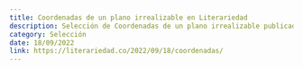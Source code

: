 ```yaml
---
title: Coordenadas de un plano irrealizable en Literariedad
description: Selección de Coordenadas de un plano irrealizable publicada en la edición “Lo habitado” de la revista Literariedad.
category: Selección
date: 18/09/2022
link: https://literariedad.co/2022/09/18/coordenadas/
---
```

